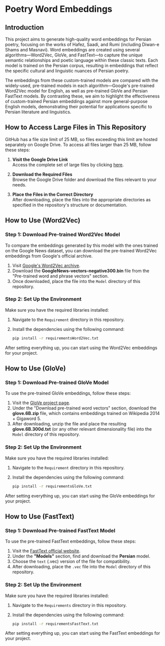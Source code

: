 # Poetry Word Embeddings


## Introduction
This project aims to generate high-quality word embeddings for Persian poetry, focusing on the works of Hafez, Saadi, and Rumi (including Diwan-e Shams and Masnavi). Word embeddings are created using several algorithms—Word2Vec, GloVe, and FastText—to capture the unique semantic relationships and poetic language within these classic texts. Each model is trained on the Persian corpus, resulting in embeddings that reflect the specific cultural and linguistic nuances of Persian poetry.

The embeddings from these custom-trained models are compared with the widely-used, pre-trained models in each algorithm—Google's pre-trained Word2Vec model for English, as well as pre-trained GloVe and Persian FastText models. By contrasting these, we aim to highlight the effectiveness of custom-trained Persian embeddings against more general-purpose English models, demonstrating their potential for applications specific to Persian literature and linguistics.

## **How to Access Large Files in This Repository**

GitHub has a file size limit of 25 MB, so files exceeding this limit are hosted separately on Google Drive. To access all files larger than 25 MB, follow these steps:

1. **Visit the Google Drive Link**  
   Access the complete set of large files by clicking [here](https://drive.google.com/drive/folders/1vBDCuXIhccgEeQkN6YNrK8k_kBmhKbkf?usp=sharing).

2. **Download the Required Files**  
   Browse the Google Drive folder and download the files relevant to your needs.

3. **Place the Files in the Correct Directory**  
   After downloading, place the files into the appropriate directories as specified in the repository's structure or documentation.


## How to Use (Word2Vec)

### Step 1: Download Pre-trained Word2Vec Model

To compare the embeddings generated by this model with the ones trained on the Google News dataset, you can download the pre-trained Word2Vec embeddings from Google's official archive.

1. Visit [Google's Word2Vec archive](https://code.google.com/archive/p/word2vec/).
2. Download the **GoogleNews-vectors-negative300.bin** file from the "Pre-trained word and phrase vectors" section.
3. Once downloaded, place the file into the `Model` directory of this repository.

### Step 2: Set Up the Environment

Make sure you have the required libraries installed:

1. Navigate to the `Requirement` directory in this repository.
2. Install the dependencies using the following command:

   ```bash
   pip install -r requirementsWord2Vec.txt
   ```

After setting everything up, you can start using the Word2Vec embeddings for your project.

## How to Use (GloVe)

### Step 1: Download Pre-trained GloVe Model
To use the pre-trained GloVe embeddings, follow these steps:

1. Visit the [GloVe project page](https://nlp.stanford.edu/projects/glove/).
2. Under the "Download pre-trained word vectors" section, download the **glove.6B.zip** file, which contains embeddings trained on Wikipedia 2014 + Gigaword 5.
3. After downloading, unzip the file and place the resulting **glove.6B.300d.txt** (or any other relevant dimensionality file) into the `Model` directory of this repository.

### Step 2: Set Up the Environment
Make sure you have the required libraries installed:

1. Navigate to the `Requirement` directory in this repository.
2. Install the dependencies using the following command:

   ```bash
   pip install -r requirementsGloVe.txt
   ```

After setting everything up, you can start using the GloVe embeddings for your project.

## How to Use (FastText)

### Step 1: Download Pre-trained FastText Model
To use the pre-trained FastText embeddings, follow these steps:

1. Visit the [FastText official website](https://fasttext.cc/docs/en/crawl-vectors.html).
2. Under the **"Models"** section, find and download the **Persian** model.
3. Choose the `text` (.vec) version of the file for compatibility.
4. After downloading, place the `.vec` file into the `Model` directory of this repository.

### Step 2: Set Up the Environment
Make sure you have the required libraries installed:

1. Navigate to the `Requirements` directory in this repository.

2. Install the dependencies using the following command:

   ```bash
   pip install -r requirementsFastText.txt
   ```
After setting everything up, you can start using the FastText embeddings for your project.






